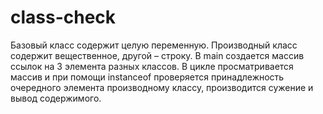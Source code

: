 # class-check
Базовый класс содержит целую переменную. Производный класс содержит
вещественное, другой – строку. В main создается массив ссылок на 3 элемента разных
классов. В цикле просматривается массив и при помощи instanсeof проверяется
принадлежность очередного элемента производному классу, производится сужение и
вывод содержимого.
